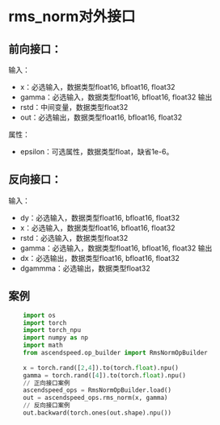 # rms_norm对外接口
## 前向接口：
输入：
- x：必选输入，数据类型float16, bfloat16, float32	
- gamma：必选输入，数据类型float16, bfloat16, float32
输出
- rstd：中间变量，数据类型float32	
- out：必选输出，数据类型float16, bfloat16, float32

属性：
- epsilon：可选属性，数据类型float，缺省1e-6。

## 反向接口：
输入：
- dy：必选输入，数据类型float16, bfloat16, float32
- x：必选输入，数据类型float16, bfloat16, float32
- rstd：必选输入，数据类型float32	
- gamma：必选输入，数据类型float16, bfloat16, float32	
输出
- dx：必选输出，数据类型float16, bfloat16, float32
- dgammma：必选输出，数据类型float32

## 案例
```python
    import os
    import torch
    import torch_npu
    import numpy as np
    import math
	from ascendspeed.op_builder import RmsNormOpBuilder
    
    x = torch.rand([2,4]).to(torch.float).npu()
    gamma = torch.rand([4]).to(torch.float).npu()
    // 正向接口案例
    ascendspeed_ops = RmsNormOpBuilder.load()
    out = ascendspeed_ops.rms_norm(x, gamma) 
    // 反向接口案例
    out.backward(torch.ones(out.shape).npu())

```
